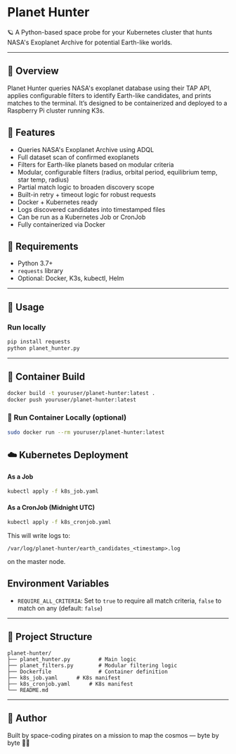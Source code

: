 # Planet Hunter

🪐 A Python-based space probe for your Kubernetes cluster that hunts NASA's Exoplanet Archive for potential Earth-like worlds.

---

## 🚀 Overview
Planet Hunter queries NASA's exoplanet database using their TAP API, applies configurable filters to identify Earth-like candidates, and prints matches to the terminal. It’s designed to be containerized and deployed to a Raspberry Pi cluster running K3s.

## 🧪 Features
- Queries NASA's Exoplanet Archive using ADQL
- Full dataset scan of confirmed exoplanets
- Filters for Earth-like planets based on modular criteria
- Modular, configurable filters (radius, orbital period, equilibrium temp, star temp, radius)
- Partial match logic to broaden discovery scope
- Built-in retry + timeout logic for robust requests
- Docker + Kubernetes ready
- Logs discovered candidates into timestamped files
- Can be run as a Kubernetes Job or CronJob
- Fully containerized via Docker

## 🧰 Requirements
- Python 3.7+
- `requests` library
- Optional: Docker, K3s, kubectl, Helm

---

## 🔧 Usage
### Run locally
```bash
pip install requests
python planet_hunter.py
```

---

## 🐳 Container Build
```bash
docker build -t youruser/planet-hunter:latest .
docker push youruser/planet-hunter:latest
```

### 🐳 Run Container Locally (optional)
```bash
sudo docker run --rm youruser/planet-hunter:latest
```

## ☁️ Kubernetes Deployment
#### As a Job
```bash
kubectl apply -f k8s_job.yaml
```

#### As a CronJob (Midnight UTC)
```bash
kubectl apply -f k8s_cronjob.yaml
```

This will write logs to:
```
/var/log/planet-hunter/earth_candidates_<timestamp>.log
```
on the master node.

## Environment Variables
- `REQUIRE_ALL_CRITERIA`: Set to `true` to require all match criteria, `false` to match on any (default: `false`)

---

## 📂 Project Structure
```
planet-hunter/
├── planet_hunter.py         # Main logic
├── planet_filters.py        # Modular filtering logic
├── Dockerfile               # Container definition
├── k8s_job.yaml      # K8s manifest
├── k8s_cronjob.yaml      # K8s manifest
└── README.md
```

---

## 🧙 Author
Built by space-coding pirates on a mission to map the cosmos — byte by byte 🌌💾
